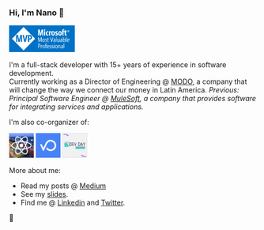 ### Hi, I'm Nano 👋

[<img width="133" rel="Microsoft MVP" src="https://github.com/nanovazquez/nanovazquez.github.com/raw/master/images/mvp-banner.png">](https://mvp.microsoft.com/en-us/PublicProfile/5003810?fullName=Mariano%20Daniel%20Vazquez)

I'm a full-stack developer with 15+ years of experience in software development. <br/>
Currently working as a Director of Engineering @ [MODO](https://modo.com.ar/), a company that will change the way we connect our money in Latin America. _Previous: Principal Software Engineer @ [MuleSoft](https://www.mulesoft.com/), a company that provides software for integrating services and applications._


I'm also co-organizer of:

[<img width="50" rel="React en Buenos Aires" src="https://github.com/nanovazquez/nanovazquez.github.com/raw/master/images/react-ba.jpg">](https://www.meetup.com/es-ES/React-en-Buenos-Aires/)
[<img width="50" rel="vOpen Tech" src="https://github.com/nanovazquez/nanovazquez.github.com/raw/master/images/vopen.png">](https://www.meetup.com/es-ES/React-en-Buenos-Aires/)
[<img width="50" rel="Dev Day AR" src="https://github.com/nanovazquez/nanovazquez.github.com/raw/master/images/devday-ar.jpg">](https://devday-ar.com/)

More about me:
- Read my posts @ [Medium](https://medium.com/@nanovazquez)
- See my [slides](http://slides.com/nanovazquez).
- Find me @ [Linkedin](https://www.linkedin.com/in/nanovazquez/) and [Twitter](https://twitter.com/nanovazquez__).

🚀
